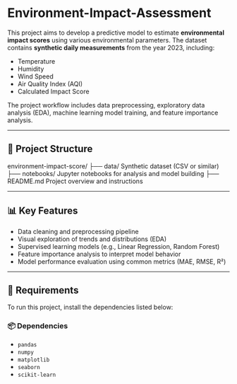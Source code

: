 # Environment-Impact-Assessment
This project aims to develop a predictive model to estimate **environmental impact scores** using various environmental parameters. The dataset contains **synthetic daily measurements** from the year 2023, including:

- Temperature
- Humidity
- Wind Speed
- Air Quality Index (AQI)
- Calculated Impact Score

The project workflow includes data preprocessing, exploratory data analysis (EDA), machine learning model training, and feature importance analysis.

---

## 📁 Project Structure
environment-impact-score/
├── data/  Synthetic dataset (CSV or similar)
├── notebooks/  Jupyter notebooks for analysis and model building
├── README.md  Project overview and instructions

---

## 📊 Key Features

- Data cleaning and preprocessing pipeline  
- Visual exploration of trends and distributions (EDA)  
- Supervised learning models (e.g., Linear Regression, Random Forest)  
- Feature importance analysis to interpret model behavior  
- Model performance evaluation using common metrics (MAE, RMSE, R²)

---

## 🔧 Requirements

To run this project, install the dependencies listed below:

### 📦 Dependencies

- `pandas`
- `numpy`
- `matplotlib`
- `seaborn`
- `scikit-learn`
